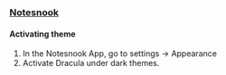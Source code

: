 ### [Notesnook](https://notesnook.com)

#### Activating theme

1. In the Notesnook App, go to settings -> Appearance
2. Activate Dracula under dark themes.
